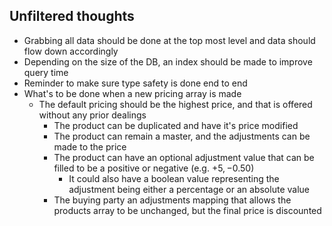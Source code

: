 ## Unfiltered thoughts

- Grabbing all data should be done at the top most level and data should flow down accordingly
- Depending on the size of the DB, an index should be made to improve query time
- Reminder to make sure type safety is done end to end
- What's to be done when a new pricing array is made
  - The default pricing should be the highest price, and that is offered without any prior dealings
    - The product can be duplicated and have it's price modified
    - The product can remain a master, and the adjustments can be made to the price
    - The product can have an optional adjustment value that can be filled to be a positive or negative (e.g. +$5, -$0.50)
      - It could also have a boolean value representing the adjustment being either a percentage or an absolute value
    - The buying party an adjustments mapping that allows the products array to be unchanged, but the final price is discounted
